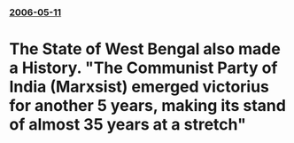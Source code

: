 ### [2006-05-11](/news/2006/05/11/index.md)

#  The State of West Bengal also made a History. "The Communist Party of India (Marxsist) emerged victorius for another 5 years, making its stand of almost 35 years at a stretch"



